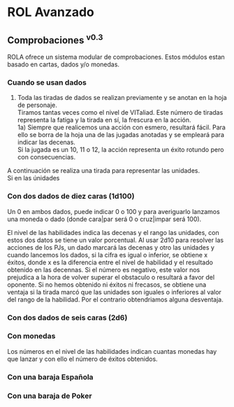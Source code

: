 # ROL Avanzado
## Comprobaciones <sup>v0.3</sup>

ROLA ofrece un sistema modular de comprobaciones. Estos módulos estan basado en cartas, dados y/o monedas.

### Cuando se usan dados
1) Toda las tiradas de dados se realizan previamente y se anotan en la hoja de personaje.  
Tiramos tantas veces como el nivel de VITaliad. Este número de tiradas representa la fatiga y la tirada en sí, la frescura en la acción.  
1a) Siempre que realicemos una acción con esmero, resultará fácil. Para ello se borra de la hoja una de las jugadas anotadas y se empleará para indicar las decenas.  
Si la jugada es un 10, 11 o 12, la acción representa un éxito rotundo pero con consecuencias.


A continuación se realiza una tirada para representar las unidades.  
Si en las únidades 

### Con dos dados de diez caras (1d100)
Un 0 en ambos dados, puede indicar 0 o 100 y para averiguarlo lanzamos una moneda o dado (donde cara|par será 0 o cruz|impar será 100).

El nivel de las habilidades indica las decenas y el rango las unidades, con estos dos datos se tiene un valor porcentual.
Al usar 2d10 para resolver las acciones de los PJs, un dado marcará las decenas y otro las unidades y cuando lancemos los dados, si la cifra es igual o inferior, se obtiene x éxitos, donde x es la diferencia entre el nivel de habilidad y el resultado obtenido en las decennas.
Si el número es negativo, este valor nos prejudica a la hora de volver superar el obstaculo o resultará a favor del oponente.
Si no hemos obtenido ni éxitos ni frecasos, se obtiene una ventaja si la tirada marcó que las unidades son iguales o inferiores al valor del rango de la habilidad. Por el contrario obtendriamos alguna desventaja.

### Con dos dados de seis caras (2d6)

### Con monedas
Los números en el nivel de las habilidades indican cuantas monedas hay que lanzar y con ello el número de éxitos obtenidos.

### Con una baraja Española


### Con una baraja de Poker
